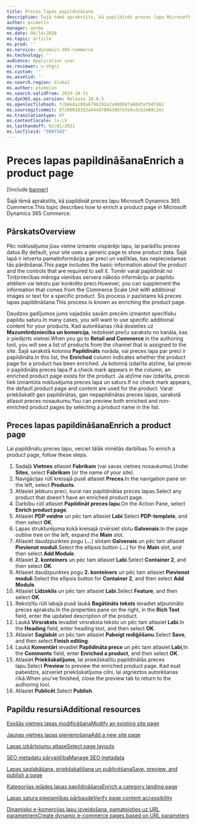 ```yaml
---
title: Preces lapas papildināšana
description: Šajā tēmā aprakstīts, kā papildināt preces lapu Microsoft Dynamics 365 Commerce.
author: psimolin
manager: annbe
ms.date: 04/14/2020
ms.topic: article
ms.prod: ''
ms.service: dynamics-365-commerce
ms.technology: ''
audience: Application user
ms.reviewer: v-chgri
ms.custom: ''
ms.assetid: ''
ms.search.region: Global
ms.author: psimolin
ms.search.validFrom: 2019-10-31
ms.dyn365.ops.version: Release 10.0.5
ms.openlocfilehash: fcb8eda188a6796282a7a800b87a68dfef9d7d62
ms.sourcegitcommit: 872600103d2a444d78963867e5e0cdc62e68c3ec
ms.translationtype: HT
ms.contentlocale: lv-LV
ms.lasthandoff: 02/01/2021
ms.locfileid: "5097342"
---
```

# <a name="enrich-a-product-page"></a><span data-ttu-id="38d6f-103">Preces lapas papildināšana</span><span class="sxs-lookup"><span data-stu-id="38d6f-103">Enrich a product page</span></span>


[!include [banner](includes/banner.md)]

<span data-ttu-id="38d6f-104">Šajā tēmā aprakstīts, kā papildināt preces lapu Microsoft Dynamics 365 Commerce.</span><span class="sxs-lookup"><span data-stu-id="38d6f-104">This topic describes how to enrich a product page in Microsoft Dynamics 365 Commerce.</span></span>

## <a name="overview"></a><span data-ttu-id="38d6f-105">Pārskats</span><span class="sxs-lookup"><span data-stu-id="38d6f-105">Overview</span></span>

<span data-ttu-id="38d6f-106">Pēc noklusējuma jūsu vietne izmanto vispārējo lapu, lai parādītu preces datus.</span><span class="sxs-lookup"><span data-stu-id="38d6f-106">By default, your site uses a generic page to show product data.</span></span> <span data-ttu-id="38d6f-107">Šajā lapā ir ietverta pamatinformācija par preci un vadīklas, kas nepieciešamas tās pārdošanai.</span><span class="sxs-lookup"><span data-stu-id="38d6f-107">This page includes the basic information about the product and the controls that are required to sell it.</span></span> <span data-ttu-id="38d6f-108">Tomēr varat papildināt no Tirdzniecības mēroga vienības servera nākošo informāciju ar papildu attēliem vai tekstu par konkrēto preci.</span><span class="sxs-lookup"><span data-stu-id="38d6f-108">However, you can supplement the information that comes from the Commerce Scale Unit with additional images or text for a specific product.</span></span> <span data-ttu-id="38d6f-109">Šis process ir pazīstams kā preces lapas papildināšana.</span><span class="sxs-lookup"><span data-stu-id="38d6f-109">This process is known as enriching the product page.</span></span>

<span data-ttu-id="38d6f-110">Daudzos gadījumos jums vajadzēs savām precēm izmantot specifisku papildu saturu.</span><span class="sxs-lookup"><span data-stu-id="38d6f-110">In many cases, you will want to use specific additional content for your products.</span></span> <span data-ttu-id="38d6f-111">Kad autorēšanas rīkā dosieties uz **Mazumtirdzniecība un komercija**, redzēsiet preču sarakstu no kanāla, kas ir piešķirts vietnei.</span><span class="sxs-lookup"><span data-stu-id="38d6f-111">When you go to **Retail and Commerce** in the authoring tool, you will see a list of products from the channel that is assigned to the site.</span></span> <span data-ttu-id="38d6f-112">Šajā sarakstā kolonna **Papildināts** norāda, vai preces lapa par preci ir papildināta.</span><span class="sxs-lookup"><span data-stu-id="38d6f-112">In this list, the **Enriched** column indicates whether the product page for a product has been enriched.</span></span> <span data-ttu-id="38d6f-113">Ja kolonnā izdarīta atzīme, šai precei ir papildināta preces lapa.</span><span class="sxs-lookup"><span data-stu-id="38d6f-113">If a check mark appears in the column, an enriched product page exists for the product.</span></span> <span data-ttu-id="38d6f-114">Ja atzīme nav izdarīta, precei tiek izmantota noklusējuma preces lapa un saturs.</span><span class="sxs-lookup"><span data-stu-id="38d6f-114">If no check mark appears, the default product page and content are used for the product.</span></span> <span data-ttu-id="38d6f-115">Varat priekšskatīt gan papildinātas, gan nepapildinātas preces lapas, sarakstā atlasot preces nosaukumu.</span><span class="sxs-lookup"><span data-stu-id="38d6f-115">You can preview both enriched and non-enriched product pages by selecting a product name in the list.</span></span>

## <a name="enrich-a-product-page"></a><span data-ttu-id="38d6f-116">Preces lapas papildināšana</span><span class="sxs-lookup"><span data-stu-id="38d6f-116">Enrich a product page</span></span>

<span data-ttu-id="38d6f-117">Lai papildinātu preces lapu, veiciet tālāk minētās darbības.</span><span class="sxs-lookup"><span data-stu-id="38d6f-117">To enrich a product page, follow these steps.</span></span>

1. <span data-ttu-id="38d6f-118">Sadaļā **Vietnes** atlasiet **Fabrikam** (vai savas vietnes nosaukumu).</span><span class="sxs-lookup"><span data-stu-id="38d6f-118">Under **Sites**, select **Fabrikam** (or the name of your site).</span></span>
1. <span data-ttu-id="38d6f-119">Navigācijas rūtī kreisajā pusē atlasiet **Preces**.</span><span class="sxs-lookup"><span data-stu-id="38d6f-119">In the navigation pane on the left, select **Products**.</span></span>
1. <span data-ttu-id="38d6f-120">Atlasiet jebkuru preci, kurai nav papildinātas preces lapas.</span><span class="sxs-lookup"><span data-stu-id="38d6f-120">Select any product that doesn't have an enriched product page.</span></span>
1. <span data-ttu-id="38d6f-121">Darbību rūtī atlasiet **Papildināt preces lapu**.</span><span class="sxs-lookup"><span data-stu-id="38d6f-121">On the Action Pane, select **Enrich product page**.</span></span>
1. <span data-ttu-id="38d6f-122">Atlasiet **PDP veidne** un pēc tam atlasiet **Labi**.</span><span class="sxs-lookup"><span data-stu-id="38d6f-122">Select **PDP-template**, and then select **OK**.</span></span>
1. <span data-ttu-id="38d6f-123">Lapas strukturējuma kokā kreisajā izvērsiet slotu **Galvenais**.</span><span class="sxs-lookup"><span data-stu-id="38d6f-123">In the page outline tree on the left, expand the **Main** slot.</span></span>
1. <span data-ttu-id="38d6f-124">Atlasiet daudzpunktes pogu (**...**) slotam **Galvenais** un pēc tam atlasiet **Pievienot moduli**.</span><span class="sxs-lookup"><span data-stu-id="38d6f-124">Select the ellipsis button (**...**) for the **Main** slot, and then select **Add Module**.</span></span>
1. <span data-ttu-id="38d6f-125">Atlasiet **2. konteiners** un pēc tam atlasiet **Labi**.</span><span class="sxs-lookup"><span data-stu-id="38d6f-125">Select **Container 2**, and then select **OK**.</span></span>
1. <span data-ttu-id="38d6f-126">Atlasiet daudzpunktes pogu **2. konteiners** un pēc tam atlasiet **Pievienot moduli**.</span><span class="sxs-lookup"><span data-stu-id="38d6f-126">Select the ellipsis button for **Container 2**, and then select **Add Module**.</span></span>
1. <span data-ttu-id="38d6f-127">Atlasiet **Līdzeklis** un pēc tam atlasiet **Labi**.</span><span class="sxs-lookup"><span data-stu-id="38d6f-127">Select **Feature**, and then select **OK**.</span></span>
1. <span data-ttu-id="38d6f-128">Rekvizītu rūtī labajā pusē laukā **Bagātināts teksts** ievadiet atjaunināto preces aprakstu.</span><span class="sxs-lookup"><span data-stu-id="38d6f-128">In the properties pane on the right, in the **Rich Text** field, enter the updated description of the product.</span></span>
1. <span data-ttu-id="38d6f-129">Laukā **Virsraksts** ievadiet virsraksta tekstu un pēc tam atlasiet **Labi**.</span><span class="sxs-lookup"><span data-stu-id="38d6f-129">In the **Heading** field, enter heading text, and then select **OK**.</span></span>
1. <span data-ttu-id="38d6f-130">Atlasiet **Saglabāt** un pēc tam atlasiet **Pabeigt rediģēšanu**.</span><span class="sxs-lookup"><span data-stu-id="38d6f-130">Select **Save**, and then select **Finish editing**.</span></span>
1. <span data-ttu-id="38d6f-131">Laukā **Komentāri** ievadiet **Papildināta prece** un pēc tam atlasiet **Labi**,</span><span class="sxs-lookup"><span data-stu-id="38d6f-131">In the **Comments** field, enter **Enriched a product**, and then select **OK**.</span></span>
1. <span data-ttu-id="38d6f-132">Atlasiet **Priekšskatījums**, lai priekšskatītu papildinātās preces lapu.</span><span class="sxs-lookup"><span data-stu-id="38d6f-132">Select **Preview** to preview the enriched product page.</span></span> <span data-ttu-id="38d6f-133">Kad esat pabeidzis, aizveriet priekšskatījuma cilni, lai atgrieztos autorēšanas rīkā.</span><span class="sxs-lookup"><span data-stu-id="38d6f-133">When you've finished, close the preview tab to return to the authoring tool.</span></span>
1. <span data-ttu-id="38d6f-134">Atlasiet **Publicēt**.</span><span class="sxs-lookup"><span data-stu-id="38d6f-134">Select **Publish**.</span></span>

## <a name="additional-resources"></a><span data-ttu-id="38d6f-135">Papildu resursi</span><span class="sxs-lookup"><span data-stu-id="38d6f-135">Additional resources</span></span>

[<span data-ttu-id="38d6f-136">Esošās vietnes lapas modificēšana</span><span class="sxs-lookup"><span data-stu-id="38d6f-136">Modify an existing site page</span></span>](modify-existing-page.md)

[<span data-ttu-id="38d6f-137">Jaunas vietnes lapas pievienošana</span><span class="sxs-lookup"><span data-stu-id="38d6f-137">Add a new site page</span></span>](add-new-page.md)

[<span data-ttu-id="38d6f-138">Lapas izkārtojumu atlase</span><span class="sxs-lookup"><span data-stu-id="38d6f-138">Select page layouts</span></span>](select-page-layouts.md)

[<span data-ttu-id="38d6f-139">SEO metadatu pārvaldība</span><span class="sxs-lookup"><span data-stu-id="38d6f-139">Manage SEO metadata</span></span>](manage-seo-metadata.md)

[<span data-ttu-id="38d6f-140">Lapas saglabāšana, priekšskatīšana un publicēšana</span><span class="sxs-lookup"><span data-stu-id="38d6f-140">Save, preview, and publish a page</span></span>](save-preview-publish-page.md)

[<span data-ttu-id="38d6f-141">Kategorijas ielādes lapas papildināšana</span><span class="sxs-lookup"><span data-stu-id="38d6f-141">Enrich a category landing page</span></span>](enrich-category-page.md)

[<span data-ttu-id="38d6f-142">Lapas satura pieejamības pārbaude</span><span class="sxs-lookup"><span data-stu-id="38d6f-142">Verify page content accessibility</span></span>](verify-accessibility.md)

[<span data-ttu-id="38d6f-143">Dinamisko e-komercijas lapu izveidošana, pamatojoties uz URL parametriem</span><span class="sxs-lookup"><span data-stu-id="38d6f-143">Create dynamic e-commerce pages based on URL parameters</span></span>](create-dynamic-pages.md)
